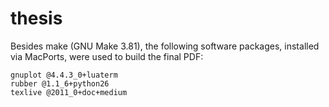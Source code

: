 # thesis

Besides make (GNU Make 3.81), the following software packages, installed via MacPorts, were used to build the final PDF:

    gnuplot @4.4.3_0+luaterm
    rubber @1.1_6+python26
    texlive @2011_0+doc+medium

